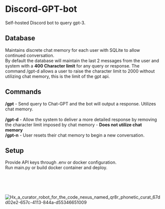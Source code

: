 # Discord-GPT-bot
Self-hosted Discord bot to query gpt-3. <br>

## Database
Maintains discrete chat memory for each user with SQLite to allow continued conversation. <br>
By default the database will maintain the last 2 messages from the user and system with a **400 Character limit** for any query or response.
The command /gpt-d allows a user to raise the character limit to 2000 without utilizing chat memory, this is the limit of the gpt api.

## Commands
**/gpt** - Send query to Chat-GPT and the bot will output a response.  Utilizes chat memory.  <br>
<br>
**/gpt-d** - Allow the system to deliver a more detailed response by removing the character limit imposed by chat memory - **Does not utilize chat memory** 
<br>
**/gpt-n** - User resets their chat memory to begin a new conversation.
<br>

## Setup
Provide API keys through .env or docker configuration. <br>
Run main.py or build docker container and deploy.

<br>
<br>
<br>

![Hx_a_curator_robot_for_the_code_nexus_named_qr8r_phonetic_curat_67dd02e2-657c-4113-844a-d55346651009](https://github.com/Hayden-Johnston/Discord-GPT-bot/assets/103093070/3b1e1aec-d582-4757-9e72-edda21cba46e)
